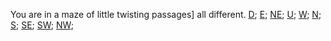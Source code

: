 You are in a maze of little twisting passages] all different.
[D](./diff0.md);
[E](./diff1.md);
[NE](./diff2.md);
[U](./diff3.md);
[W](./diff4.md);
[N](./diff5.md);
[S](./diff6.md);
[SE](./diff7.md);
[SW](./diff9.md);
[NW](./diff10.md);
